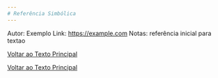 ```yaml
---
# Referência Simbólica
---
```


Autor: Exemplo
Link: https://example.com
Notas: referência inicial para textao

[Voltar ao Texto Principal](../../index.md)

[Voltar ao Texto Principal](../index.md)
